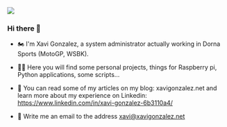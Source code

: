 <img src=https://www.reactiongifs.com/wp-content/uploads/2013/07/ralph-wave.gif>

### Hi there 👋

- 🏍️ I'm Xavi Gonzalez, a system administrator actually working in Dorna Sports (MotoGP, WSBK).

- 👨‍💻 Here you will find some personal projects, things for Raspberry pi, Python applications, some scripts...

- 📰 You can read some of my articles on my blog: xavigonzalez.net
and learn more about my experience on Linkedin: https://www.linkedin.com/in/xavi-gonzalez-6b3110a4/

- 📯 Write me an email to the address xavi@xavigonzalez.net

<!--
**xavigm/xavigm** is a ✨ _special_ ✨ repository because its `README.md` (this file) appears on your GitHub profile.

Here are some ideas to get you started:

- 🔭 I’m currently working on ...
- 🌱 I’m currently learning ...
- 👯 I’m looking to collaborate on ...
- 🤔 I’m looking for help with ...
- 💬 Ask me about ...
- 📫 How to reach me: ...
- 😄 Pronouns: ...
- ⚡ Fun fact: ...
-->
